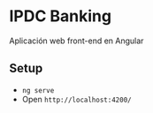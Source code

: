# IPDC Banking
Aplicación web front-end en Angular

## Setup 

- `ng serve`
- Open `http://localhost:4200/`
